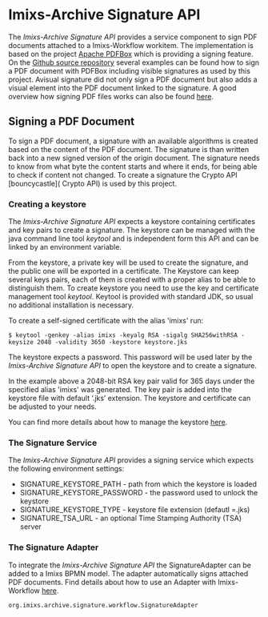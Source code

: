 # Imixs-Archive Signature API

The *Imixs-Archive Signature API* provides a service component to sign PDF documents attached to a Imixs-Workflow workitem. The implementation is based on the project [Apache PDFBox](https://pdfbox.apache.org/) which is providing a signing feature. On the [Github source repository](https://github.com/apache/pdfbox) several examples can be found how to sign a PDF document with PDFBox including visible signatures as used by this project. Avisual signature did not only sign a PDF document but also adds a visual element into the PDF document linked to the signature. A good overview how signing PDF files works can also be found [here](https://jvmfy.com/2018/11/17/how-to-digitally-sign-pdf-files/). 

## Signing a PDF Document

To sign a PDF document, a signature with an available algorithms is created based on the content of the PDF document. The signature is than written back into a new signed version of the origin document. The signature needs to know from what byte the content starts and where it ends, for being able to check if content not changed. To create a signature the  Crypto API [bouncycastle]( Crypto API) is used by this project.  

### Creating a keystore

The *Imixs-Archive Signature API* expects a keystore containing certificates and key pairs to create a signature. The keystore can be managed with the java command line tool *keytool* and is independent form this API and can be linked by an environment variable. 

From the keystore, a private key will be used to create the signature, and the public one will be exported in a certificate. The Keystore can keep several keys pairs, each of them is created with a proper alias to be able to distinguish them. To create keystore you  need to use the key and certificate management tool *keytool*. Keytool is provided with standard JDK, so usual no additional installation is necessary. 

To create a self-signed certificate with the alias 'imixs' run:


	$ keytool -genkey -alias imixs -keyalg RSA -sigalg SHA256withRSA -keysize 2048 -validity 3650 -keystore keystore.jks

The keystore expects a password. This password will be used later by the *Imixs-Archive Signature API* to open the keystore and to create a signature.

In the example above a 2048-bit RSA key pair valid for 365 days under the specified alias 'imixs' was generated. 
 The key pair is added into the keystore file with default ‘.jks’ extension. The keystore and certificate can be adjusted to your needs.
 
You can find more details about how to manage the keystore [here](doc/KEYTOOL.md). 
 
 
### The Signature Service

The *Imixs-Archive Signature API* provides a signing service which expects the following environment settings:

 * SIGNATURE_KEYSTORE_PATH - path from which the keystore is loaded
 * SIGNATURE_KEYSTORE_PASSWORD - the password used to unlock the keystore
 * SIGNATURE_KEYSTORE_TYPE - keystore file extension (defautl =.jks)
 * SIGNATURE_TSA_URL - an optional Time Stamping Authority (TSA) server



### The Signature Adapter

To integrate the *Imixs-Archive Signature API* the SignatureAdapter can be added to a Imixs BPMN model. The adapter automatically signs attached PDF documents. Find details about how to use an Adapter with Imixs-Workflow [here](https://www.imixs.org/doc/core/adapter-api.html).

	org.imixs.archive.signature.workflow.SignatureAdapter
	
	

	
	